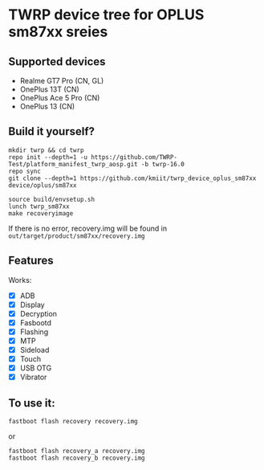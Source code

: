 # TWRP device tree for OPLUS sm87xx sreies

## Supported devices

- Realme GT7 Pro (CN, GL)
- OnePlus 13T (CN)
- OnePlus Ace 5 Pro (CN)
- OnePlus 13 (CN)

## Build it yourself?

```shell
mkdir twrp && cd twrp
repo init --depth=1 -u https://github.com/TWRP-Test/platform_manifest_twrp_aosp.git -b twrp-16.0
repo sync
git clone --depth=1 https://github.com/kmiit/twrp_device_oplus_sm87xx device/oplus/sm87xx
```

```shell
source build/envsetup.sh
lunch twrp_sm87xx
make recoveryimage
```

If there is no error, recovery.img will be found in `out/target/product/sm87xx/recovery.img`

## Features

Works:

- [X] ADB
- [X] Display
- [X] Decryption
- [X] Fasbootd
- [X] Flashing
- [X] MTP
- [X] Sideload
- [X] Touch
- [X] USB OTG
- [X] Vibrator

## To use it:

```shell
fastboot flash recovery recovery.img
```

or

```shell
fastboot flash recovery_a recovery.img
fastboot flash recovery_b recovery.img
```
